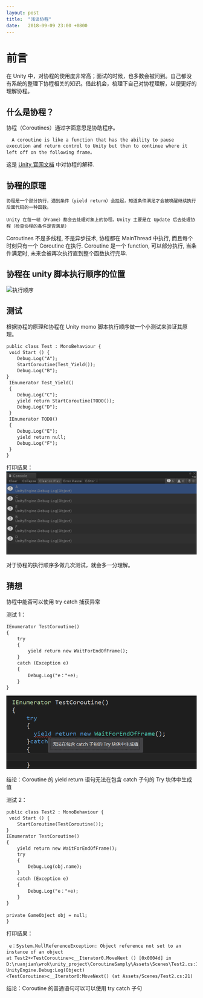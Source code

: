 ```yaml
---
layout: post
title:  "浅谈协程"
date:   2018-09-09 23:00 +0800
---
```


# 前言

在 Unity 中，对协程的使用度非常高；面试的时候，也多数会被问到。自己都没有系统的整理下协程相关的知识。借此机会，梳理下自己对协程理解，以便更好的理解协程。

## 什么是协程？

协程（Coroutines）通过字面意思是协助程序。

      A coroutine is like a function that has the ability to pause execution and return control to Unity but then to continue where it left off on the following frame。

 这是 [Unity 官网文档](https://docs.unity3d.com/Manual/Coroutines.html) 中对协程的解释.

## 协程的原理

    协程是一个部分执行，遇到条件（yield return）会挂起，知道条件满足才会被唤醒继续执行后面代码的一种函数。

    Unity 在每一帧（Frame）都会去处理对象上的协程。Unity 主要是在 Update 后去处理协程（检查协程的条件是否满足）

Coroutines 不是多线程, 不是异步技术, 协程都在 MainThread 中执行, 而且每个时刻只有一个 Coroutine 在执行. Coroutine 是一个 function, 可以部分执行, 当条件满足时, 未来会被再次执行直到整个函数执行完毕.

## 协程在 unity 脚本执行顺序的位置

![执行顺序](https://docs.unity3d.com/uploads/Main/monobehaviour_flowchart.svg)

## 测试

根据协程的原理和协程在 Unity momo 脚本执行顺序做一个小测试来验证其原理。

    public class Test : MonoBehaviour {
     void Start () {
        Debug.Log("A");
        StartCoroutine(Test_Yield());
        Debug.Log("B");
	}
     IEnumerator Test_Yield()
     {
        Debug.Log("C");
        yield return StartCoroutine(TODO());
        Debug.Log("D");
     }
     IEnumerator TODO()
     {
        Debug.Log("E");
        yield return null;
        Debug.Log("F");
     }
    }

打印结果：
![结果](https://github.com/yuyaoxue/yuyaoxue.github.io/blob/master/assets/_v_images/CoroutineTestLog.png?raw=true)

对于协程的执行顺序多做几次测试，就会多一分理解。

## 猜想

协程中能否可以使用 try catch 捕获异常

测试 1：

    IEnumerator TestCoroutine()
    {
        try
        {
            yield return new WaitForEndOfFrame();
        }
        catch (Exception e)
        {
            Debug.Log("e："+e);
        }
    }

![结果](https://github.com/yuyaoxue/yuyaoxue.github.io/blob/master/assets/_v_images/CoroutineTryCatch.png?raw=true)

结论：Coroutine 的 yield return 语句无法在包含 catch 子句的 Try 块体中生成值

测试 2：

    public class Test2 : MonoBehaviour {
     void Start () {
        StartCoroutine(TestCoroutine());
    }
    IEnumerator TestCoroutine()
    {
        yield return new WaitForEndOfFrame();
        try
        {
            Debug.Log(obj.name);
        }
        catch (Exception e)
        {
            Debug.Log("e："+e);
        }
    }

    private GameObject obj = null;
    }

打印结果：

     e：System.NullReferenceException: Object reference not set to an instance of an object
    at Test2+<TestCoroutine>c__Iterator0.MoveNext () [0x0004d] in D:\ruanjian\wrok\unity_project\CoroutineSamply\Assets\Scenes\Test2.cs:17
    UnityEngine.Debug:Log(Object)
    <TestCoroutine>c__Iterator0:MoveNext() (at Assets/Scenes/Test2.cs:21)
结论：Coroutine 的普通语句可以可以使用 try catch 子句